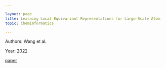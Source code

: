 ```yaml
---

layout: page
title: Learning Local Equivariant Representations for Large-Scale Atomistic Dynamics 
topic: Cheminformatics

---
```


Authors: Wang et al.

Year: 2022

[paper](https://arxiv.org/abs/2204.05249)

